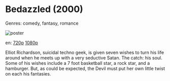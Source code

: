 # Bedazzled (2000)

Genres: comedy, fantasy, romance

![poster](http://image.tmdb.org/t/p/w500/bgDOE1eyvi786a8vKV8rDwrAH6U.jpg)

en:
  [720p](magnet:?xt=urn:btih:6B24BED4CF8F3F91933A4B3EFC1EFB596630007A&tr=udp://glotorrents.pw:6969/announce&tr=udp://tracker.opentrackr.org:1337/announce&tr=udp://torrent.gresille.org:80/announce&tr=udp://tracker.openbittorrent.com:80&tr=udp://tracker.coppersurfer.tk:6969&tr=udp://tracker.leechers-paradise.org:6969&tr=udp://p4p.arenabg.ch:1337&tr=udp://tracker.internetwarriors.net:1337)
  [1080p](magnet:?xt=urn:btih:D357E51BBA77B1B566BFE3A383E2960781AF474E&tr=udp://glotorrents.pw:6969/announce&tr=udp://tracker.opentrackr.org:1337/announce&tr=udp://torrent.gresille.org:80/announce&tr=udp://tracker.openbittorrent.com:80&tr=udp://tracker.coppersurfer.tk:6969&tr=udp://tracker.leechers-paradise.org:6969&tr=udp://p4p.arenabg.ch:1337&tr=udp://tracker.internetwarriors.net:1337)
  


Elliot Richardson, suicidal techno geek, is given seven wishes to turn his life around when he meets up with a very seductive Satan. The catch: his soul. Some of his wishes include a 7 foot basketball star, a rock star, and a hamburger. But, as could be expected, the Devil must put her own little twist on each his fantasies.